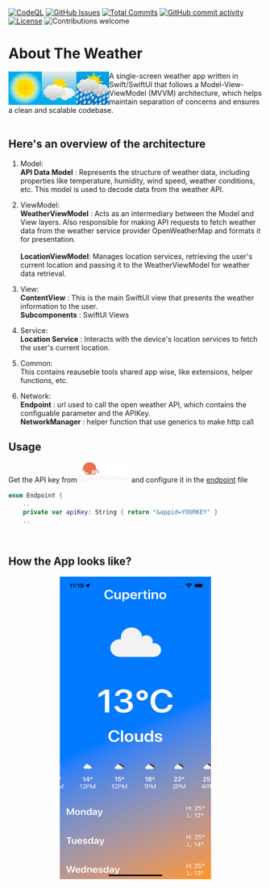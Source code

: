 [![CodeQL](https://github.com/salvatop/AboutTheWeather/workflows/CodeQL/badge.svg)](https://github.com/salvatop/AboutTheWeather/actions?query=workflow%3ACodeQL)
[![GitHub Issues](https://img.shields.io/github/issues-raw/salvatop/AboutTheWeather)](https://github.com/salvatop/AboutTheWeather/issues)
[![Total Commits](https://img.shields.io/github/last-commit/salvatop/AboutTheWeather)](https://github.com/salvatop/AboutTheWeather/commits)
[![GitHub commit activity](https://img.shields.io/github/commit-activity/4w/salvatop/AboutTheWeather?foo=bar)](https://github.com/salvatop/AboutTheWeather/commits)
[![License](https://img.shields.io/badge/license-MIT-blue.svg)](https://github.com/salvatop/AboutTheWeather/blob/main/LICENSE)
![Contributions welcome](https://img.shields.io/badge/contributions-welcome-orange.svg)

# About The Weather

<img align="left" width="200" height="66" src="weather.png">

A single-screen weather app written in Swift/SwiftUI that follows a Model-View-ViewModel (MVVM) architecture, 
which helps maintain separation of concerns and ensures a clean and scalable codebase. <br> <br>
 
## Here's an overview of the architecture

1. Model:<br>
**API Data Model** : Represents the structure of weather data, including properties like temperature, humidity, wind speed, weather conditions, etc. This model is used to decode data from the weather API. <br>

2. ViewModel:<br>
**WeatherViewModel** : Acts as an intermediary between the Model and View layers. Also responsible for making API requests to fetch weather data from the weather service provider OpenWeatherMap and formats it for presentation.<br></br>
**LocationViewModel**: Manages location services, retrieving the user's current location and passing it to the WeatherViewModel for weather data retrieval. <br>

3. View:<br>
**ContentView** : This is the main SwiftUI view that presents the weather information to the user.</br>
**Subcomponents** : SwiftUI Views

4. Service:<br>
**Location Service** : Interacts with the device's location services to fetch the user's current location.</br>

5. Common:<br>
This contains reauseble tools shared app wise, like extensions, helper functions, etc.</br>

5. Network:<br>
**Endpoint** : url used to call the open weather API, which contains the configuable parameter and the APIKey.</br>
**NetworkManager** : helper function that use generics to make http call

## Usage
Get the API key from [<img width="100" height="40" src="open_weather_logo.png">](https://openweathermap.org/api) and configure it in the [endpoint](https://github.com/salvatop/AboutTheWeather/blob/main/AboutTheWeather/Network/Endpoint.swift) file
</br>
```Swift
enum Endpoint {
    ..
    private var apiKey: String { return "&appid=YOURKEY" }
    ..
```
</br>

## How the App looks like?

<p align="center">
  <img width="300" height="600" src="app_screenshot.png">
</p>
